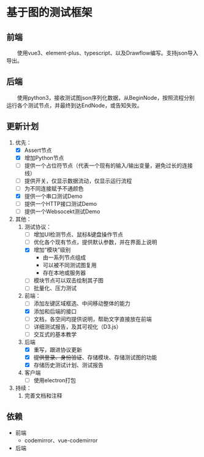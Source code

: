# 基于图的测试框架
## 前端
&emsp;&emsp;使用vue3、element-plus、typescript、以及Drawflow编写。支持json导入导出。
## 后端
&emsp;&emsp;使用python3，接收测试图json序列化数据，从BeginNode，按照流程分别运行各个测试节点，并最终到达EndNode，或告知失败。
## 更新计划
1. 优先：
    - [x] Assert节点
    - [x] 增加Python节点
    - [ ] 提供一个占位符节点（代表一个现有的输入/输出变量，避免过长的连接线）
    - [ ] 提供开关，仅显示数据流动，仅显示运行流程
    - [ ] 为不同连接赋予不通颜色
    - [x] 提供一个串口测试Demo
    - [ ] 提供一个HTTP接口测试Demo
    - [ ] 提供一个Websocekt测试Demo
1. 其他：
    1. 测试协议：
        - [ ] 增加UI检测节点、鼠标&键盘操作节点
        - [ ] 优化各个现有节点，提供默认参数，并在界面上说明
        - [x] 增加“模块”级别
            - 由一系列节点组成
            - 可以被不同测试图复用
            - 存在本地或服务器
        - [ ] 模块节点可以双击绘制其子图
        - [ ] 批量化、压力测试
    1. 前端：
        - [ ] 添加左键区域框选、中间移动整体的能力
        - [x] 添加和后端的接口
        - [ ] 文档，各空间均提供说明，帮助文字直接放在前端
        - [ ] 详细测试报告，及其可视化（D3.js）
        - [ ] 交互式的基本教学
    1. 后端
        - [x] 重写，跟进协议更新
        - [x] ~~提供登录、身份验证~~、存储模块、存储测试图的功能
        - [x] 存储历史测试计划、测试报告
    1. 客户端
        - [ ] 使用electron打包
1. 持续：
    1. 完善文档和注释
## 依赖
- 前端
    - codemirror、vue-codemirror
- 后端
